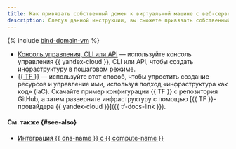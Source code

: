 ```yaml
---
title: Как привязать собственный домен к виртуальной машине с веб-сервером
description: Следуя данной инструкции, вы сможете привязать собственный домен к веб-серверу на виртуальной машине {{ compute-full-name }}.
---
```


{% include [bind-domain-vm](../../../_tutorials/applied/bind-domain-vm.md) %}

* [Консоль управления, CLI или API](console.md) — используйте консоль управления {{ yandex-cloud }}, CLI или API, чтобы создать инфраструктуру в пошаговом режиме.
* [{{ TF }}](terraform.md) — используйте этот способ, чтобы упростить создание ресурсов и управление ими, используя подход «инфраструктура как код» (IaC). Скачайте пример конфигурации {{ TF }} с репозитория GitHub, а затем разверните инфраструктуру с помощью [{{ TF }}-провайдера {{ yandex-cloud }}]({{ tf-docs-link }}).

#### См. также {#see-also}

* [Интеграция {{ dns-name }} с {{ compute-name }}](../../../dns/concepts/compute-integration.md)